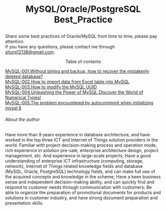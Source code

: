 # <p align="center">MySQL/Oracle/PostgreSQL Best_Practice</p>
Share some best practices of Oracle/MySQL from time to time, please pay attention.<br>
If you have any questions, please contact me through shurp12138@gmail.com.

<p align="center">Table of contents</p>

[MySQL-001.Without binlog and backup, how to recover the mistakenly deleted database?](https://github.com/Jerry-Freelancer/MySQL-Best_Practice/blob/main/001.Without%20binlog%20and%20backup%2C%20how%20to%20recover%20the%20mistakenly%20deleted%20database.md)<br>
[MySQL-002.How to import data from Excel table into MySQL](https://github.com/Jerry-Freelancer/MySQL-Best_Practice/blob/main/002.How%20to%20import%20data%20from%20Excel%20table%20into%20MySQL.md)<br>
[MySQL-003.How to modify the MySQL UUID](https://github.com/Jerry-Freelancer/MySQL-Best_Practice/blob/main/003.How%20to%20modify%20the%20MySQL%20UUID.md)<br>
[MySQL-004.Unleashing the Power of MySQL Discover the World of Numerical Types!](https://github.com/Jerry-Freelancer/MySQL-Best_Practice/blob/main/004.Unleashing%20the%20Power%20of%20MySQL%20Discover%20the%20World%20of%20Numerical%20Types!.md)<br>
[MySQL-005.The problem encountered by autocommmit when initializing mysql 8](https://github.com/Jerry-Freelancer/MySQL-Best_Practice/blob/main/005.The%20problem%20encountered%20by%20autocommmit%20when%20initializing%20mysql%208.md)<br>



###### About the author
Have more than 9 years experience in database architecture, and have worked in the top three ICT and Internet of Things solution providers in the world. Familiar with project decision-making process and operation mode, rich experience in solution pre-sale, enterprise architecture design, project management, etc. And experience in large-scale projects; Have a good understanding of enterprise ICT infrastructure (computing, storage, network), Internet of Things related knowledge fields and database (MySQL, Oracle, PostgreSQL) technology fields, and can make full use of the acquired concepts and knowledge in the scheme; Have a keen business sense and independent decision-making ability, and can quickly find and respond to customer needs through communication with customers; Be able to organize the preparation of promotional documents for products and solutions in customer industry, and have strong document preparation and presentation skills.

